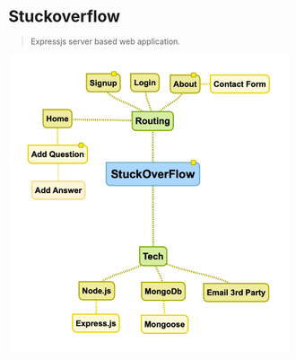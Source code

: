 # Stuckoverflow

> Expressjs server based web application.

<img src="resource/mindmap.png" width="500" alt="Mind map">
